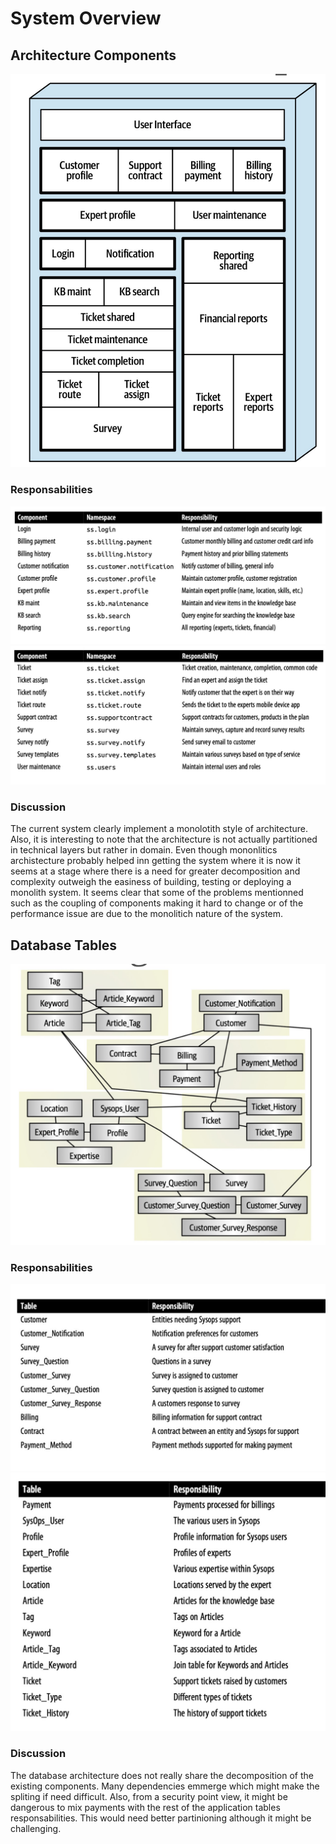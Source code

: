 # System Overview

## Architecture Components

![Architecture Components](./resources/architecture-components.png)

### Responsabilities

![Components Responsabilities 1](./resources/existing-components-1.png)
![Components Responsabilities 2](./resources/existing-components-2.png)

### Discussion

The current system clearly implement a monolotith style of architecture. Also, it is interesting to note that the architecture is not actually partitioned in technical layers but rather in domain. Even though mononlitics archistecture probably helped inn getting the system where it is now it seems at a stage where there is a need for greater decomposition and complexity outweigh the easiness of building, testing or deploying a monolith system. It seems clear that some of the problems mentionned such as the coupling of components making it hard to change or of the performance issue are due to the monolitich nature of the system.


## Database Tables

![Database Tables](./resources/existing-tables-1.png)

### Responsabilities

![Tables Responsabilities 1](./resources/existing-tables-2.png)
![Tables Responsabilities 2](./resources/existing-tables-3.png)

### Discussion

The database architecture does not really share the decomposition of the existing components. Many dependencies emmerge which might make the spliting if need difficult. Also, from a security point view, it might be dangerous to mix payments with the rest of the application tables responsabilities. This would need better partinioning although it might be challenging.
